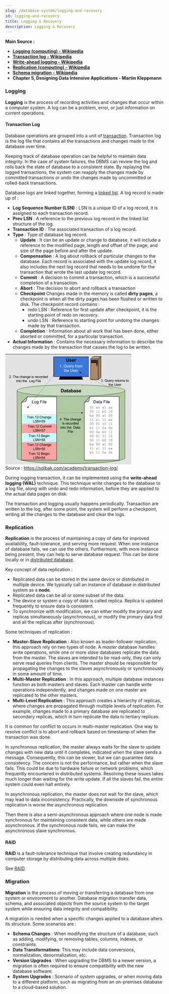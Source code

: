 ```yaml
---
slug: /database-system/logging-and-recovery
id: logging-and-recovery
title: Logging & Recovery
description: Logging & Recovery
---
```


**Main Source :**

- **[Logging (computing) - Wikipedia](<https://en.wikipedia.org/wiki/Logging_(computing)>)**
- **[Transaction log - Wikipedia](https://en.wikipedia.org/wiki/Transaction_log)**
- **[Write-ahead logging - Wikipedia](https://en.wikipedia.org/wiki/Write-ahead_logging)**
- **[Replication (computing) - Wikipedia](<https://en.wikipedia.org/wiki/Replication_(computing)>)**
- **[Schema migration - Wikipedia](https://en.wikipedia.org/wiki/Schema_migration)**
- **Chapter 5, Designing Data Intensive Applications - Martin Kleppmann**

### Logging

**Logging** is the process of recording activities and changes that occur within a computer system. A log can be a problem, error, or just information on current operations.

#### Transaction Log

Database operations are grouped into a unit of [transaction](/database-system/transactions). Transaction log is the log file that contains all the transactions and changes made to the database over time.

Keeping track of database operation can be helpful to maintain data integrity. In the case of system failures, the DBMS can review the log and rolls back the state of database to a consistent state. By replaying the logged transactions, the system can reapply the changes made by committed transactions or undo the changes made by uncommitted or rolled-back transactions.

Database logs are linked together, forming a [linked list](/data-structures-and-algorithms/linked-list). A log record is made up of :

- **Log Sequence Number (LSN)** : LSN is a unique ID of a log record, it is assigned to each transaction record.
- **Prev LSN** : A reference to the previous log record in the linked list structure of the log.
- **Transaction ID** : The associated transaction of a log record.
- **Type** : Type of database log record.
  - **Update** : It can be an update or change to database, it will include a reference to the modified page, length and offset of the page, and size of the page before and after the update.
  - **Compensation** : A log about rollback of particular changes to the database. Each record is associated with the update log record, it also includes the next log record that needs to be undone for the transaction that wrote the last update log record.
  - **Commit** : A decision to commit a transaction, which is a successful completion of a transaction.
  - **Abort** : The decision to abort and rollback a transaction
  - **Checkpoint** Changes made in the memory is called **dirty pages**, a checkpoint is when all the dirty pages has been flushed or written to disk. The checkpoint record contains :
    - redo LSN : Reference for first update after checkpoint, it is the starting point of redo on recovery.
    - undo LSN : Reference to starting point for undoing the changes made by that transaction.
  - **Completion** : Information about all work that has been done, either aborted or committed, for a particular transaction.
- **Actual Information** : Contains the necessary information to describe the changes made by the transaction that causes the log to be written.

![Transaction log](./transaction-log.png)  
Source : https://sqlbak.com/academy/transaction-log/

During logging transaction, it can be implemented using the **write-ahead logging (WAL)** technique. This technique write changes to the database to a log file, along with undo and redo information, before they are applied to the actual data pages on disk.

The transaction and logging usually happens periodically. Transaction are written to the log, after some point, the system will perform a checkpoint, writing all the changes to the database and clear the logs.

### Replication

**Replication** is the process of maintaining a copy of data for improved availability, fault-tolerance, and serving more request. When one instance of database fails, we can use the others. Furthermore, with more instance being present, they can help to serve database request. This can be done locally or in [distributed database](/cloud-computing-and-distributed-systems/distributed-database).

Key concept of data replication :

- Replicated data can be stored in the same device or distributed in multiple device. We typically call an instance of database in distributed system as a **node**.
- Replicated data can be all or some subset of the data.
- The device or system a copy of data is called replica. Replica is updated frequently to ensure data is consistent.
- To synchronize with modification, we can either modify the primary and replicas simultaneously (asynchronous), or modify the primary data first and all the replicas after (synchronous).

Some techniques of replication :

- **Master-Slave Replication** : Also known as leader-follower replication, this approach rely on two types of node. A *master* database handles write operations, while one or more *slave* databases replicate the data from the master. The slaves are intended to be read-only, they can only serve read queries from clients. The master should be responsible for propagating the changes to the slaves asynchronously or synchronously in some amount of time.
- **Multi-Master Replication** : In this approach, multiple database instances function as both masters and slaves. Each master can handle write operations independently, and changes made on one master are replicated to the other masters.
- **Multi-Level Replication** : This approach creates a hierarchy of replicas, where changes are propagated through multiple levels of replication. For example, changes made to a primary database are replicated to secondary replicas, which in turn replicate the data to tertiary replicas.

It is common for conflict to occurs in multi-master replication. One way to resolve conflict is to abort and rollback based on timestamp of when the transaction was done.

In synchronous replication, the master always waits for the slave to update changes with new data until it completes, indicated when the slave sends a message. Consequently, this can be slower, but we can guarantee data consistency. The concern is not the performance, but rather when the slave fails. This could be due to hardware failure or network problems, which frequently encountered in distributed systems. Resolving these issues takes much longer than waiting for the write update. If all the slaves fail, the entire system could even halt entirely.

In asynchronous replication, the master does not wait for the slave, which may lead to data inconsistency. Practically, the downside of synchronous replication is worse the asynchronous replication.

Then there is also a semi-asynchronous approach where one node is made synchronous for maintaining consistent data, while others are made asynchronous. If the synchronous node fails, we can make the asynchronous slave synchronous.

#### RAID

**RAID** is a fault-tolerance technique that involve creating redundancy in computer storage by distributing data across multiple disks.

See [RAID](/operating-system/disk-management#raid).

### Migration

**Migration** is the process of moving or transferring a database from one system or environment to another. Database migration transfer data, schema, and associated objects from the source system to the target system while ensuring data integrity and compatibility.

A migration is needed when a specific changes applied to a database alters its structure. Some scenarios are :

- **Schema Changes** : When modifying the structure of a database, such as adding, modifying, or removing tables, columns, indexes, or constraints.
- **Data Transformations**: This may include data conversions, normalization, denormalization, etc.
- **Version Upgrades** : When upgrading the DBMS to a newer version, a migration is often required to ensure compatibility with the new database software.
- **System Upgrades** : Scenario of system upgrades, or when moving data to a different platform, such as migrating from an on-premises database to a cloud-based solution.
